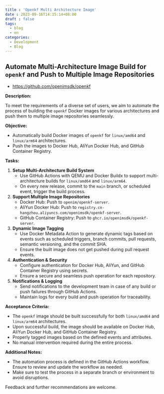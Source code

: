 ```yaml
---
title : 'Openkf Multi Architecture Image'
date : 2023-09-16T14:15:14+08:00
draft : false
tags:
  - blog
  - en
categories:
  - Development
  - Blog
---
```


## Automate Multi-Architecture Image Build for `openkf` and Push to Multiple Image Repositories

+ https://github.com/openimsdk/openkf

**Description:**

To meet the requirements of a diverse set of users, we aim to automate the process of building the `openkf` Docker images for various architectures and push them to multiple image repositories seamlessly.

**Objective:**

- Automatically build Docker images of `openkf` for `linux/amd64` and `linux/arm64` architectures.
- Push the images to Docker Hub, AliYun Docker Hub, and GitHub Container Registry.

**Tasks:**

1. **Setup Multi-Architecture Build System**
   - Use GitHub Actions with QEMU and Docker Buildx to support multi-architecture builds for `linux/amd64` and `linux/arm64`.
   - On every new release, commit to the `main` branch, or scheduled event, trigger the build process.
2. **Support Multiple Image Repositories**
   - Docker Hub: Push to `openim/openkf-server`.
   - AliYun Docker Hub: Push to `registry.cn-hangzhou.aliyuncs.com/openimsdk/openkf-server`.
   - GitHub Container Registry: Push to `ghcr.io/openimsdk/openkf-server`.
3. **Dynamic Image Tagging**
   - Use Docker Metadata Action to generate dynamic tags based on events such as scheduled triggers, branch commits, pull requests, semantic versioning, and the commit SHA.
   - Ensure the built image does not get pushed during pull request events.
4. **Authentication & Security**
   - Configure authentication for Docker Hub, AliYun, and GitHub Container Registry using secrets.
   - Ensure a secure and seamless push operation for each repository.
5. **Notifications & Logging**
   - Send notifications to the development team in case of any build or push failures through GitHub Actions.
   - Maintain logs for every build and push operation for traceability.

**Acceptance Criteria:**

- The `openkf` image should be built successfully for both `linux/amd64` and `linux/arm64` architectures.
- Upon successful build, the image should be available on Docker Hub, AliYun Docker Hub, and GitHub Container Registry.
- Properly tagged images based on the defined events and attributes.
- No manual intervention required during the entire process.

**Additional Notes:**

- The automation process is defined in the GitHub Actions workflow. Ensure to review and update the workflow as needed.
- Make sure to test the process in a separate branch or environment to avoid disruptions.

Feedback and further recommendations are welcome.
